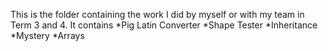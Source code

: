 This is the folder containing the work I did by myself or with my team in Term 3 and 4.
It contains
*Pig Latin Converter
*Shape Tester
*Inheritance
*Mystery
*Arrays
